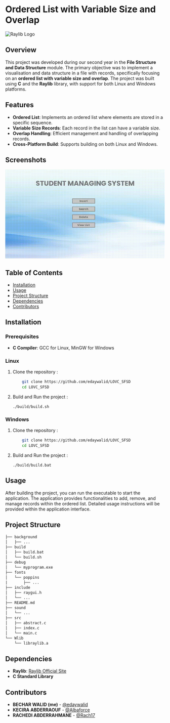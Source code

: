 # Ordered List with Variable Size and Overlap

![Raylib Logo](https://upload.wikimedia.org/wikipedia/commons/f/f4/Raylib_logo.png)

## Overview

This project was developed during our second year in the **File Structure and Data Structure** module. The primary objective was to implement a visualisation and data structure in a file with records, specifically focusing on an **ordered list with variable size and overlap**. The project was built using **C** and the **Raylib** library, with support for both Linux and Windows platforms.

## Features

- **Ordered List**: Implements an ordered list where elements are stored in a specific sequence.
- **Variable Size Records**: Each record in the list can have a variable size.
- **Overlap Handling**: Efficient management and handling of overlapping records.
- **Cross-Platform Build**: Supports building on both Linux and Windows.

## Screenshots

![Video](./video.gif)

## Table of Contents

- [Installation](#installation)
- [Usage](#usage)
- [Project Structure](#project-structure)
- [Dependencies](#dependencies)
- [Contributors](#contributors)

## Installation

### Prerequisites

- **C Compiler**: GCC for Linux, MinGW for Windows

### Linux

1.  Clone the repository :

    ```bash
        git clone https://github.com/edaywalid/LOVC_SFSD
        cd LOVC_SFSD
    ```

2.  Build and Run the project :

        ./build/build.sh

### Windows

1.  Clone the repository :

    ```bash
        git clone https://github.com/edaywalid/LOVC_SFSD
        cd LOVC_SFSD
    ```

2.  Build and Run the project :

        ./build/build.bat

## Usage

After building the project, you can run the executable to start the application. The application provides functionalities to add, remove, and manage records within the ordered list. Detailed usage instructions will be provided within the application interface.

## Project Structure

    ├── background
    │   ├── ...
    ├── build
    │   ├── build.bat
    │   └── build.sh
    ├── debug
    │   └── myprogram.exe
    ├── fonts
    │   └── poppins
    |		├── ...
    ├── include
    │   ├── raygui.h
    │   └── ...
    ├── README.md
    ├── sound
    │   └── ...
    ├── src
    │   ├── abstract.c
    │   ├── index.c
    │   └── main.c
    └── Wlib
        └── libraylib.a

## Dependencies

- **Raylib**: [Raylib Official Site](https://www.raylib.com/)
- **C Standard Library**

## Contributors

- **BECHAR WALID (me)** - [@edaywalid](https://github.com/edaywalid)
- **KECIRA ABDERRAOUF** - [@Albaforce](https://github.com/Albaforce)
- **RACHEDI ABDERRAHMANE** - [@Rach17](https://github.com/Rach17)
